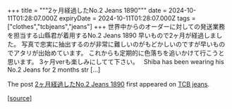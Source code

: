 +++
title = """2ヶ月経過したNo.2 Jeans 1890"""
date = 2024-10-11T01:28:07.000Z
expiryDate = 2024-10-11T01:28:07.000Z
tags = ["clothes","tcbjeans","jeans"]
+++
世界中からのオーダーに対しての発送業務を担当する山縣君が着用するNo.2 Jeans 1890 早いもので2ヶ月が経過しました。 写真で忠実に抽出するのが非常に難しいのがもどかしいのですが早いものでアタリが出始めています。 これからも定期的に色落ちを追いかけて行こうと思います。 3ヶ月verも楽しみにしてて下さい。   Shiba has been wearing his No.2 Jeans for 2 months str \[…\]

The post [2ヶ月経過したNo.2 Jeans 1890](http://tcbjeans.com/2024/10/11/49472) first appeared on [TCB jeans](http://tcbjeans.com).

[[source]](http://tcbjeans.com/2024/10/11/49472)
